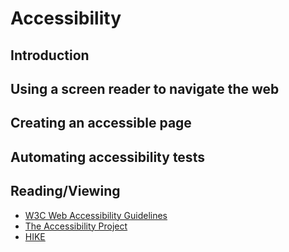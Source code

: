 # Accessibility


## Introduction

## Using a screen reader to navigate the web

## Creating an accessible page

## Automating accessibility tests


## Reading/Viewing

- [W3C Web Accessibility Guidelines](https://www.w3.org/standards/webdesign/accessibility)
- [The Accessibility Project](http://a11yproject.com/)
- [HIKE](http://accessibility.parseapp.com/)
